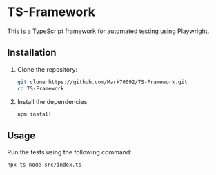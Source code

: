 # TS-Framework

This is a TypeScript framework for automated testing using Playwright.

## Installation

1. Clone the repository:
    ```bash
    git clone https://github.com/Mark70092/TS-Framework.git
    cd TS-Framework
    ```

2. Install the dependencies:
    ```bash
    npm install
    ```

## Usage

Run the tests using the following command:
```bash
npx ts-node src/index.ts
